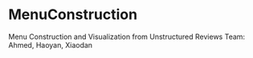 MenuConstruction
================
Menu Construction and Visualization from Unstructured Reviews 
Team: Ahmed, Haoyan, Xiaodan
